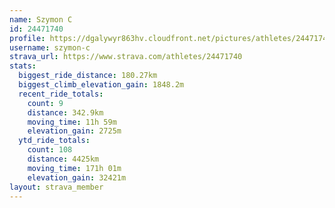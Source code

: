 ```yaml
---
name: Szymon C
id: 24471740
profile: https://dgalywyr863hv.cloudfront.net/pictures/athletes/24471740/7213253/3/large.jpg
username: szymon-c
strava_url: https://www.strava.com/athletes/24471740
stats:
  biggest_ride_distance: 180.27km
  biggest_climb_elevation_gain: 1848.2m
  recent_ride_totals:
    count: 9
    distance: 342.9km
    moving_time: 11h 59m
    elevation_gain: 2725m
  ytd_ride_totals:
    count: 108
    distance: 4425km
    moving_time: 171h 01m
    elevation_gain: 32421m
layout: strava_member
--- 
```


